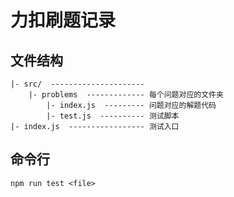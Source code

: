 # 力扣刷题记录

## 文件结构
```
|- src/  --------------------- 
    |- problems  ------------- 每个问题对应的文件夹
        |- index.js  --------- 问题对应的解题代码
        |- test.js  ---------- 测试脚本
|- index.js  ----------------- 测试入口
```

## 命令行
```
npm run test <file>
```
